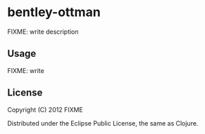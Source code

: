 # bentley-ottman

FIXME: write description

## Usage

FIXME: write

## License

Copyright (C) 2012 FIXME

Distributed under the Eclipse Public License, the same as Clojure.
